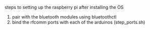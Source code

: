 steps to setting up the raspberry pi after installing the OS

1. pair with the bluetooth modules using bluetoothctl
2. bind the rfcomm ports with each of the arduinos (step_ports.sh)


